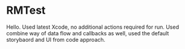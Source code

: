 # RMTest

Hello. Used latest Xcode, no additional actions required for run. Used combine way of data flow and callbacks as well, used the default storybaord and UI from code approach.
